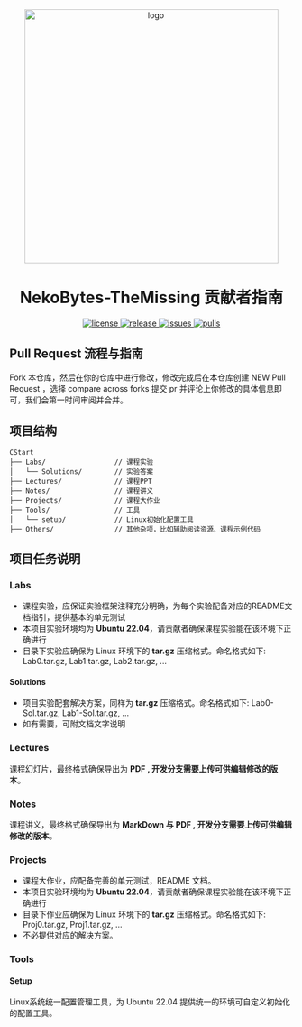 <div align="center">
  <img src="https://cdn.xyxsw.site/hdu-cs-wiki%20full.svg" alt="logo" width="450rem" height="450rem"/>
</div>
<h1 align="center">NekoBytes-TheMissing 贡献者指南</h1>
<p align="center">
  <a href="https://github.com/E1PsyCongroo/NekoBytes-TheMissing/blob/master/LICENSE">
    <img src="https://img.shields.io/github/license/E1PsyCongroo/NekoBytes-TheMissing?color=red" alt="license">
  </a>
  <a href="https://github.com/E1PsyCongroo/NekoBytes-TheMissing/releases">
    <img src="https://img.shields.io/github/v/release/E1PsyCongroo/NekoBytes-TheMissing?color=purple&include_prereleases" alt="release">
  </a>
  <a href="https://github.com/E1PsyCongroo/NekoBytes-TheMissing/issues">
    <img src="https://img.shields.io/github/issues/E1PsyCongroo/NekoBytes-TheMissing?color=lightgreen" alt="issues">
  </a>
  <a href="https://github.com/E1PsyCongroo/NekoBytes-TheMissing/pulls">
    <img src="https://img.shields.io/github/issues-pr/E1PsyCongroo/NekoBytes-TheMissing?color=lightgreen" alt="pulls">
  </a>
</p>

## Pull Request 流程与指南
Fork 本仓库，然后在你的仓库中进行修改，修改完成后在本仓库创建 NEW Pull Request ，选择 compare across forks 提交 pr 并评论上你修改的具体信息即可，我们会第一时间审阅并合并。

## 项目结构

```shell
CStart
├── Labs/                 // 课程实验
│   └── Solutions/        // 实验答案
├── Lectures/             // 课程PPT
├── Notes/                // 课程讲义
├── Projects/             // 课程大作业
├── Tools/                // 工具
│   └── setup/            // Linux初始化配置工具
├── Others/               // 其他杂项，比如辅助阅读资源、课程示例代码
```

## 项目任务说明

### Labs
- 课程实验，应保证实验框架注释充分明确，为每个实验配备对应的README文档指引，提供基本的单元测试
- 本项目实验环境均为 **Ubuntu 22.04**，请贡献者确保课程实验能在该环境下正确进行
- 目录下实验应确保为 Linux 环境下的 **tar.gz** 压缩格式。命名格式如下: Lab0.tar.gz, Lab1.tar.gz, Lab2.tar.gz, ...
#### Solutions
- 项目实验配套解决方案，同样为 **tar.gz** 压缩格式。命名格式如下: Lab0-Sol.tar.gz, Lab1-Sol.tar.gz, ...
- 如有需要，可附文档文字说明
### Lectures
课程幻灯片，最终格式确保导出为 **PDF , 开发分支需要上传可供编辑修改的版本**。
### Notes
课程讲义，最终格式确保导出为 **MarkDown 与 PDF , 开发分支需要上传可供编辑修改的版本**。
### Projects
- 课程大作业，应配备完善的单元测试，README 文档。
- 本项目实验环境均为 **Ubuntu 22.04**，请贡献者确保课程实验能在该环境下正确进行
- 目录下作业应确保为 Linux 环境下的 **tar.gz** 压缩格式。命名格式如下: Proj0.tar.gz, Proj1.tar.gz, ...
- 不必提供对应的解决方案。
### Tools

#### Setup
Linux系统统一配置管理工具，为 Ubuntu 22.04 提供统一的环境可自定义初始化的配置工具。